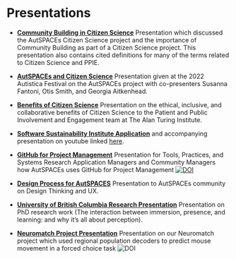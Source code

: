# Presentations 

- [**Community Building in Citizen Science**](https://github.com/BrainonSilicon/Collaborations/blob/citizenscience-presentation/Presentations/2022-06-09-TPS-Citizen-Science-Community.pdf) Presentation which discussed the AutSPACEs Citizen Science project and the importance of Community Building as part of a Citizen Science project. This presentation also contains cited definitions for many of the terms related to Citizen Science and PPIE. 

- [**AutSPACEs and Citizen Science**]() Presentation given at the 2022 Autistica Festival on the AutSPACEs project with co-presenters Susanna Fantoni, Otis Smith, and Georgia Aitkenhead. 

- [**Benefits of Citizen Science**](https://github.com/BrainonSilicon/Collaborations/blob/main/Presentations/2022-02-15-PPIE-Presentation.pdf) Presentation on the ethical, inclusive, and collaborative benefits of Citizen Science to the Patient and Public Involvement and Engagement team at The Alan Turing Institute. 

- [**Software Sustainability Institute Application**](https://github.com/BrainonSilicon/Collaborations/blob/main/Presentations/2021-SSI-Fellowship-Application.pdf) and accompanying presentation on youtube linked [here](https://www.youtube.com/watch?v=p1dD22bdh_s).

- [**GitHub for Project Management**](https://github.com/BrainonSilicon/Collaborations/blob/main/Presentations/30-11-21-TPS-GitHub-for-Project-Management.pdf) Presentation for Tools, Practices, and Systems Research Application Managers and Community Managers how AutSPACEs uses GitHub for Project Management [![DOI](https://zenodo.org/badge/DOI/10.5281/zenodo.5742752.svg)](https://doi.org/10.5281/zenodo.5742752)

- [**Design Process for AutSPACES**](https://github.com/BrainonSilicon/Collaborations/blob/main/Presentations/11-11-21-Design-Process.pdf) Presentation to AutSPACEs community on Design Thinking and UX. 

- [**University of British Columbia Research Presentation**](https://github.com/BrainonSilicon/Collaborations/blob/main/Presentations/25-05-21-UBC-Research-Presentation.pdf) Presentation on PhD research work (The interaction between immersion, presence, and learning: and why it’s all about perception).
 
- [**Neuromatch Project Presentation**](https://github.com/BrainonSilicon/Collaborations/blob/main/Presentations/08-20-Neuromatch-Project.pdf) Presentation on our Neuromatch project which used regional population decoders to predict mouse movement in a forced choice task ![DOI](https://zenodo.org/badge/DOI/10.5281/zenodo.5906106.svg)
